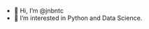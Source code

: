 - 👋 Hi, I’m @jnbntc
- 👀 I’m interested in Python and Data Science.

<!---
jnbntc/jnbntc is a ✨ special ✨ repository because its `README.md` (this file) appears on your GitHub profile.
You can click the Preview link to take a look at your changes.
--->
